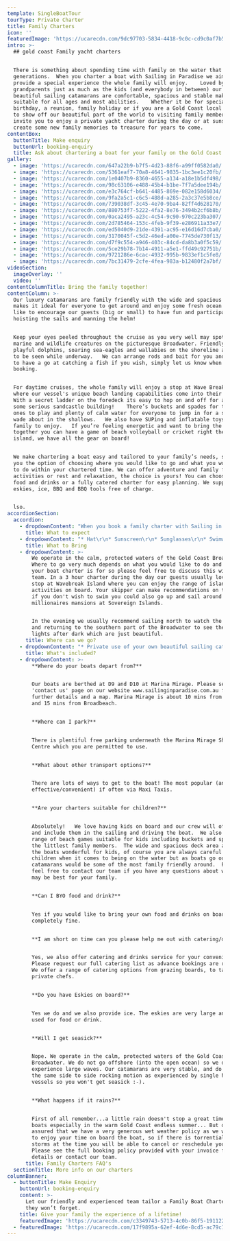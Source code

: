 ```yaml
---
template: SingleBoatTour
tourType: Private Charter
title: Family Charters
icon: ''
featuredImage: 'https://ucarecdn.com/9dc97703-5834-4418-9c0c-cd9c0af7b59c/'
intro: >-
  ## gold coast Family yacht charters


  There is something about spending time with family on the water that spans
  generations.  When you charter a boat with Sailing in Paradise we aim to
  provide a special experience the whole family will enjoy.    Loved by the
  grandparents just as much as the kids (and everybody in between) our 2
  beautiful sailing catamarans are comfortable, spacious and stable making them
  suitable for all ages and most abilities.    Whether it be for special family
  birthday, a reunion, family holiday or if you are a Gold Coast local wanting
  to show off our beautiful part of the world to visiting family members we
  invite you to enjoy a private yacht charter during the day or at sunset and
  create some new family memories to treasure for years to come.
contentBox:
  buttonTitle: Make enquiry
  buttonUrl: booking-enquiry
  title: Ask about chartering a boat for your family on the Gold Coast
gallery:
  - image: 'https://ucarecdn.com/647a22b9-b7f5-4d23-88f6-a99ff0582da0/'
  - image: 'https://ucarecdn.com/5361eaf7-70a8-4641-9835-1bc3ee1c20fb/'
  - image: 'https://ucarecdn.com/1e0407b9-8360-4655-a134-a18e1b5df498/'
  - image: 'https://ucarecdn.com/98c63106-e488-45b4-b1be-7f7a5dee194b/'
  - image: 'https://ucarecdn.com/e3c764cf-b641-4485-869e-082e158d6034/'
  - image: 'https://ucarecdn.com/9fa2a5c1-c6c5-488d-a285-2a3c37e5b8ce/'
  - image: 'https://ucarecdn.com/739038df-3c45-4e70-9ba4-82ff4d628170/'
  - image: 'https://ucarecdn.com/880753f7-5222-4fa2-8e76-3494b2cf6b8b/'
  - image: 'https://ucarecdn.com/0aca2495-a23c-4c54-9c90-970c223ba307/'
  - image: 'https://ucarecdn.com/2d785464-153c-4feb-9f39-e286911a33e7/'
  - image: 'https://ucarecdn.com/ed5040d9-21de-4391-ac95-e16d16d7cba0/'
  - image: 'https://ucarecdn.com/3170045f-c5d2-46ed-a00e-7745de730f13/'
  - image: 'https://ucarecdn.com/d7f9c554-a946-403c-84cd-da8b3a0f5c59/'
  - image: 'https://ucarecdn.com/5ce29b78-7b14-4911-a5e1-ffd49c92751b/'
  - image: 'https://ucarecdn.com/9721286e-6cac-4932-995b-9833ef1c5fe8/'
  - image: 'https://ucarecdn.com/7bc31479-2cfe-4fea-983a-b12480f2a7bf/'
videoSection:
  imageOverlay: ''
  video: ''
contentColumnTitle: Bring the family together!
contentColumn: >-
  Our luxury catamarans are family friendly with the wide and spacious deck area
  makes it ideal for everyone to get around and enjoy some fresh ocean air.   We
  like to encourage our guests (big or small) to have fun and participate in
  hoisting the sails and manning the helm!


  Keep your eyes peeled throughout the cruise as you very well may spot some
  marine and wildlife creatures on the picturesque Broadwater. Friendly and
  playful dolphins, soaring sea-eagles and wallabies on the shoreline are often
  to be seen while underway.   We can arrange rods and bait for you and the kids
  to have a go at catching a fish if you wish, simply let us know when
  booking.  


  For daytime cruises, the whole family will enjoy a stop at Wave Break Island,
  where our vessel's unique beach landing capabilities come into their own!    
  With a secret ladder on the foredeck its easy to hop on and off for a swim or
  some serious sandcastle building!    There’s buckets and spades for the little
  ones to play and plenty of calm water for everyone to jump in for a swim or
  wade about in the shallows.   We also have SUPing and inflatable toys for the
  family to enjoy.   If you’re feeling energetic and want to bring the family
  together you can have a game of beach volleyball or cricket right there on the
  island, we have all the gear on board! 


  We make chartering a boat easy and tailored to your family’s needs, so we give
  you the option of choosing where you would like to go and what you would like
  to do within your chartered time. We can offer adventure and family friendly
  activities or rest and relaxation, the choice is yours! You can choose to BYO
  food and drinks or a fully catered charter for easy planning. We supply the
  eskies, ice, BBQ and BBQ tools free of charge.


  lso.
accordionSection:
  accordion:
    - dropdownContent: "When you book a family charter with Sailing in Paradise you can expect a quality of service from years of experience in the industry but most of all your can expect a fun day (or evening) on the water that the whole family will love.  \r\n\nFrom your initial enquiry, we aim to make the booking process as simple as possible for you, offering a variety of optional extras including catering, beverages, motorised watersports should you wish to book them. But none of this is obligatory, we also welcome BYO.\r\n\nWe offer a personalised and customised service so if you have any questions or special requirements please feel free to reach out to our team and we will do our best to accommodate you."
      title: What to expect
    - dropdownContent: "* Hat\r\n* Sunscreen\r\n* Sunglasses\r\n* Swimwear\r\n* Towel\r\n* Jacket on cooler days\r\n* Camera\r\n* Food and drinks if you wish to BYO"
      title: What to Bring
    - dropdownContent: >-
        We operate in the calm, protected waters of the Gold Coast Broadwater.
        Where to go very much depends on what you would like to do and how long
        your boat charter is for so please feel free to discuss this with our
        team. In a 3 hour charter during the day our guests usually love a swim
        stop at Wavebreak Island where you can enjoy the range of island
        activities on board. Your skipper can make recommendations on the day,
        if you don't wish to swim you could also go up and sail around the
        millionaires mansions at Sovereign Islands.


        In the evening we usually recommend sailing north to watch the sunset
        and returning to the southern part of the Broadwater to see the city
        lights after dark which are just beautiful.
      title: Where can we go?
    - dropdownContent: "* Private use of your own beautiful sailing catamaran for 3 to 6 hours.\r\n* Skipper plus 1 crew, (our crew are heaps of fun and have a laid-back yet professional nature) we promise you will love them, Check out our-crew page to meet the gang!\r\n* Island Activities for day charters incl. Stand up Paddle Boards, beach games and cute inflatables\r\n* Use of tablet with premium spotify and sound system on board\r\n* Use of small marine BBQ if required\r\n* Use of large eskies (ice supplied)\r\n* Instaworthy Memento Photos taken by our crew\r\n* Lots of FUN!!"
      title: What's included?
    - dropdownContent: >-
        **Where do your boats depart from?**


        Our boats are berthed at D9 and D10 at Marina Mirage. Please see the
        'contact us' page on our website www.sailinginparadise.com.au for
        further details and a map. Marina Mirage is about 10 mins from Surfers
        and 15 mins from Broadbeach.


        **Where can I park?**


        There is plentiful free parking underneath the Marina Mirage Shopping
        Centre which you are permitted to use.


        **What about other transport options?**


        There are lots of ways to get to the boat! The most popular (and cost
        effective/convenient) if often via Maxi Taxis.


        **Are your charters suitable for children?**


        Absolutely!   We love having kids on board and our crew will often try
        and include them in the sailing and driving the boat.  We also carry a
        range of beach games suitable for kids including buckets and spades for
        the littlest family members.  The wide and spacious deck area also make
        the boats wonderful for kids, of course you are always careful with
        children when it comes to being on the water but as boats go our
        catamarans would be some of the most family friendly around.  Please
        feel free to contact our team if you have any questions about which boat
        may be best for your family.  


        **Can I BYO food and drink?**


        Yes if you would like to bring your own food and drinks on board that is
        completely fine.


        **I am short on time can you please help me out with catering/drinks?**


        Yes, we also offer catering and drinks service for your convenience.
        Please request our full catering list as advance bookings are required.
        We offer a range of catering options from grazing boards, to tapas and
        private chefs.


        **Do you have Eskies on board?**


        Yes we do and we also provide ice. The eskies are very large and can be
        used for food or drink.


        **Will I get seasick?**


        Nope. We operate in the calm, protected waters of the Gold Coast
        Broadwater. We do not go offshore (into the open ocean) so we do not
        experience large waves. Our catamarans are very stable, and do not have
        the same side to side rocking motion as experienced by single hull
        vessels so you won't get seasick :-).


        **What happens if it rains?**


        First of all remember...a little rain doesn't stop a great time on our
        boats especially in the warm Gold Coast endless summer... But do rest
        assured that we have a very generous wet weather policy as we want you
        to enjoy your time on board the boat, so if there is torrential rain or
        storms at the time you will be able to cancel or reschedule your cruise.
        Please see the full booking policy provided with your invoice for full
        details or contact our team.
      title: Family Charters FAQ's
  sectionTitle: More info on our charters
columnBanner:
  - buttonTitle: Make Enquiry
    buttonUrl: booking-enquiry
    content: >-
      Let our friendly and experienced team tailor a Family Boat Charter that
      they won’t forget.
    title: Give your family the experience of a lifetime!
    featuredImage: 'https://ucarecdn.com/c3349743-5713-4c0b-86f5-1911221ab1e9/'
  - featuredImage: 'https://ucarecdn.com/17f9895a-62ef-4d6e-8cd5-ac79c1db17fb/'
---
```


